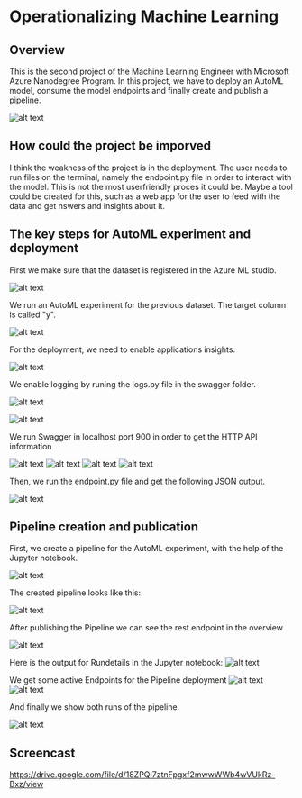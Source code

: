 # Operationalizing Machine Learning

## Overview
This is the second project of the Machine Learning Engineer with Microsoft Azure Nanodegree Program. In this project, we have to deploy an AutoML model, consume the model endpoints and finally create and publish a pipeline.

![alt text](https://github.com/yimp341/nd00333_AZMLND_C2-1/blob/master/Archdiagram.PNG?raw=true)

## How could the project be imporved
I think the weakness of the project is in the deployment. The user needs to run files on the terminal, namely the endpoint.py file in order to interact with the model. This is not the most userfriendly proces it could be. Maybe a tool could be created for this, such as a web app for the user to feed with the data and get nswers and insights about it.

## The key steps for AutoML experiment and deployment
First we make sure that the dataset is registered in the Azure ML studio.

![alt text](https://github.com/yimp341/nd00333_AZMLND_C2-1/blob/master/Bankmarketing%20dataset.PNG?raw=true)

We run an AutoML experiment for the previous dataset. The target column is called "y".

![alt text](https://github.com/yimp341/nd00333_AZMLND_C2-1/blob/master/Experiment%20completed.PNG?raw=true)

For the deployment, we need to enable applications insights.

![alt text](https://github.com/yimp341/nd00333_AZMLND_C2-1/blob/master/Applications%20insights%20enabled.PNG?raw=true)

We enable logging by runing the logs.py file in the swagger folder.

![alt text](https://github.com/yimp341/nd00333_AZMLND_C2-1/blob/master/Logs1.PNG?raw=true)

![alt text](https://github.com/yimp341/nd00333_AZMLND_C2-1/blob/master/Logs2.PNG?raw=true)

We run Swagger in localhost port 900 in order to get the HTTP API information

![alt text](https://github.com/yimp341/nd00333_AZMLND_C2-1/blob/master/Swagger.PNG?raw=true)
![alt text](https://github.com/yimp341/nd00333_AZMLND_C2-1/blob/master/Swagger2.PNG?raw=true)
![alt text](https://github.com/yimp341/nd00333_AZMLND_C2-1/blob/master/Swagger3.PNG?raw=true)
![alt text](https://github.com/yimp341/nd00333_AZMLND_C2-1/blob/master/Swagger4.PNG?raw=true)

Then, we run the endpoint.py file and get the following JSON output.

![alt text](https://github.com/yimp341/nd00333_AZMLND_C2-1/blob/master/Endpoint.PNG?raw=true)

## Pipeline creation and publication
First, we create a pipeline for the AutoML experiment, with the help of the Jupyter notebook.

![alt text](https://github.com/yimp341/nd00333_AZMLND_C2-1/blob/master/Pipeline%20Section.PNG?raw=true)

The created pipeline looks like this:

![alt text](https://github.com/yimp341/nd00333_AZMLND_C2-1/blob/master/Pipeline.PNG?raw=true)

After publishing the Pipeline we can see the rest endpoint in the overview

![alt text](https://github.com/yimp341/nd00333_AZMLND_C2-1/blob/master/Published%20Pipeline%20Overview.PNG?raw=true)

Here is the output for Rundetails in the Jupyter notebook:
![alt text](https://github.com/yimp341/nd00333_AZMLND_C2-1/blob/master/Run%20details.PNG?raw=true)

We get some active Endpoints for the Pipeline deployment
![alt text](https://github.com/yimp341/nd00333_AZMLND_C2-1/blob/master/Pipeline%20Endpoint%201.PNG?raw=true)
![alt text](https://github.com/yimp341/nd00333_AZMLND_C2-1/blob/master/Pipeline%20Endpoint%202.PNG?raw=true)

And finally we show both runs of the pipeline.

![alt text](https://github.com/yimp341/nd00333_AZMLND_C2-1/blob/master/Scheduled%20run.PNG?raw=true)

## Screencast
https://drive.google.com/file/d/18ZPQI7ztnFpgxf2mwwWWb4wVUkRz-Bxz/view



